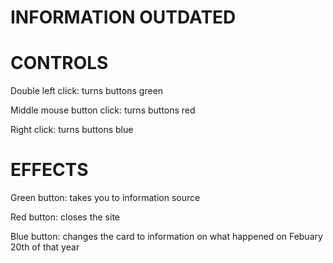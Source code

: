 # INFORMATION OUTDATED















# CONTROLS
Double left click: turns buttons green

Middle mouse button click: turns buttons red

Right click: turns buttons blue

# EFFECTS
Green button: takes you to information source

Red button: closes the site

Blue button: changes the card to information on what happened on Febuary 20th of that year
